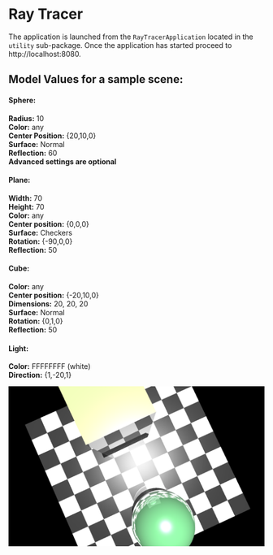 # Ray Tracer

The application is launched from the `RayTracerApplication` located in the `utility` sub-package. Once the application has started proceed to http://localhost:8080.


## Model Values for a sample scene:
#### Sphere:
**Radius:** 10\
**Color:** any\
**Center Position:** {20,10,0}\
**Surface:** Normal\
**Reflection:** 60\
**Advanced settings are optional**

#### Plane:
**Width:** 70\
**Height:** 70\
**Color:** any\
**Center position:** {0,0,0}\
**Surface:** Checkers\
**Rotation:** {-90,0,0}\
**Reflection:** 50

#### Cube:
**Color:** any\
**Center position:** {-20,10,0}\
**Dimensions:** 20, 20, 20\
**Surface:** Normal\
**Rotation:** {0,1,0}\
**Reflection:** 50

#### Light:
**Color:** FFFFFFFF (white)\
**Direction:** {1,-20,1}


![Alt text](https://github.com/SuleymanOr/ProjectMasters/blob/read_me/Sphere_Cube.png "Sample Image")


